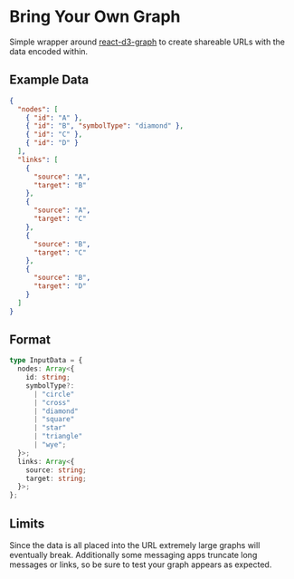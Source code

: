 # Bring Your Own Graph

Simple wrapper around [react-d3-graph](https://www.npmjs.com/package/react-d3-graph) to create shareable URLs with the data encoded within.

## Example Data

```json
{
  "nodes": [
    { "id": "A" },
    { "id": "B", "symbolType": "diamond" },
    { "id": "C" },
    { "id": "D" }
  ],
  "links": [
    {
      "source": "A",
      "target": "B"
    },
    {
      "source": "A",
      "target": "C"
    },
    {
      "source": "B",
      "target": "C"
    },
    {
      "source": "B",
      "target": "D"
    }
  ]
}
```

## Format

```ts
type InputData = {
  nodes: Array<{
    id: string;
    symbolType?:
      | "circle"
      | "cross"
      | "diamond"
      | "square"
      | "star"
      | "triangle"
      | "wye";
  }>;
  links: Array<{
    source: string;
    target: string;
  }>;
};
```

## Limits

Since the data is all placed into the URL extremely large graphs will eventually break.
Additionally some messaging apps truncate long messages or links, so be sure to test your graph appears as expected.
